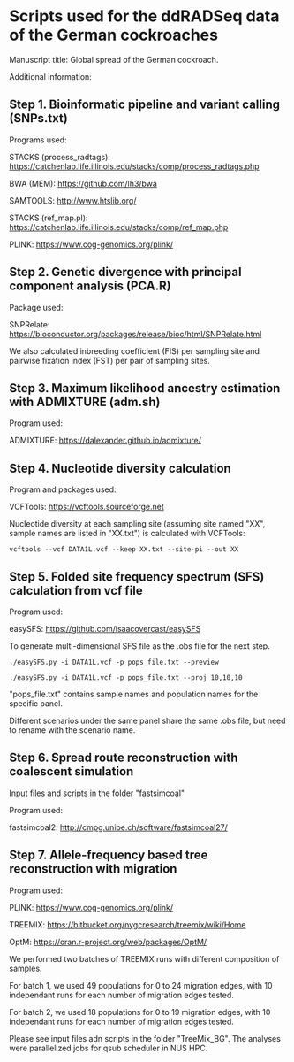 # Scripts used for the ddRADSeq data of the German cockroaches

Manuscript title: Global spread of the German cockroach.

Additional information:


## Step 1. Bioinformatic pipeline and variant calling (SNPs.txt)

Programs used: 

STACKS (process_radtags): https://catchenlab.life.illinois.edu/stacks/comp/process_radtags.php 

BWA (MEM): https://github.com/lh3/bwa

SAMTOOLS: http://www.htslib.org/

STACKS (ref_map.pl): https://catchenlab.life.illinois.edu/stacks/comp/ref_map.php 

PLINK: https://www.cog-genomics.org/plink/


## Step 2. Genetic divergence with principal component analysis (PCA.R)

Package used: 

SNPRelate: https://bioconductor.org/packages/release/bioc/html/SNPRelate.html

We also calculated inbreeding coefficient (FIS) per sampling site and pairwise fixation index (FST) per pair of sampling sites. 


## Step 3. Maximum likelihood ancestry estimation with ADMIXTURE (adm.sh)

Program used: 

ADMIXTURE: https://dalexander.github.io/admixture/


## Step 4. Nucleotide diversity calculation

Program and packages used:

VCFTools: https://vcftools.sourceforge.net

Nucleotide diversity at each sampling site (assuming site named "XX", sample names are listed in "XX.txt") is calculated with VCFTools:

`vcftools --vcf DATA1L.vcf --keep XX.txt --site-pi --out XX`


## Step 5. Folded site frequency spectrum (SFS) calculation from vcf file

Program used: 

easySFS: https://github.com/isaacovercast/easySFS

To generate multi-dimensional SFS file as the .obs file for the next step. 

`./easySFS.py -i DATA1L.vcf -p pops_file.txt --preview`

`./easySFS.py -i DATA1L.vcf -p pops_file.txt --proj 10,10,10`

"pops_file.txt" contains sample names and population names for the specific panel.

Different scenarios under the same panel share the same .obs file, but need to rename with the scenario name. 


## Step 6. Spread route reconstruction with coalescent simulation

Input files and scripts in the folder "fastsimcoal"

Program used: 

fastsimcoal2: http://cmpg.unibe.ch/software/fastsimcoal27/


## Step 7. Allele-frequency based tree reconstruction with migration

Program used: 

PLINK: https://www.cog-genomics.org/plink/

TREEMIX: https://bitbucket.org/nygcresearch/treemix/wiki/Home

OptM: https://cran.r-project.org/web/packages/OptM/

We performed two batches of TREEMIX runs with different composition of samples.

For batch 1, we used 49 populations for 0 to 24 migration edges, with 10 independant runs for each number of migration edges tested.

For batch 2, we used 18 populations for 0 to 19 migration edges, with 10 independant runs for each number of migration edges tested.

Please see input files adn scripts in the folder "TreeMix_BG". The analyses were parallelized jobs for qsub scheduler in NUS HPC. 

